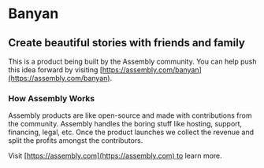 # Banyan

## Create beautiful stories with friends and family

This is a product being built by the Assembly community. You can help push this idea forward by visiting [https://assembly.com/banyan](https://assembly.com/banyan).

### How Assembly Works

Assembly products are like open-source and made with contributions from the community. Assembly handles the boring stuff like hosting, support, financing, legal, etc. Once the product launches we collect the revenue and split the profits amongst the contributors.

Visit [https://assembly.com](https://assembly.com) to learn more.

